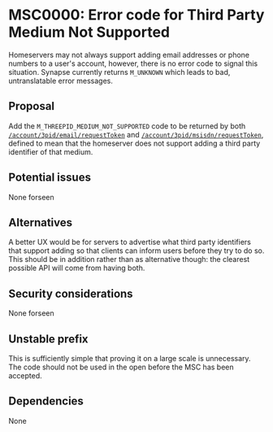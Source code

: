 # MSC0000: Error code for Third Party Medium Not Supported

Homeservers may not always support adding email addresses or phone numbers to a user's account,
however, there is no error code to signal this situation. Synapse currently returns `M_UNKNOWN`
which leads to bad, untranslatable error messages.

## Proposal

Add the `M_THREEPID_MEDIUM_NOT_SUPPORTED` code to be returned by both
[`/account/3pid/email/requestToken`](https://spec.matrix.org/v1.11/client-server-api/#post_matrixclientv3account3pidemailrequesttoken)
and
[`/account/3pid/msisdn/requestToken`](https://spec.matrix.org/v1.11/client-server-api/#post_matrixclientv3account3pidmsisdnrequesttoken),
defined to mean that the homeserver does not support adding a third party identifier of that medium.

## Potential issues

None forseen

## Alternatives

A better UX would be for servers to advertise what third party identifiers that support adding so that clients can
inform users before they try to do so. This should be in addition rather than as alternative though: the clearest
possible API will come from having both.

## Security considerations

None forseen

## Unstable prefix

This is sufficiently simple that proving it on a large scale is unnecessary. The code should not be used in the open
before the MSC has been accepted.

## Dependencies

None
